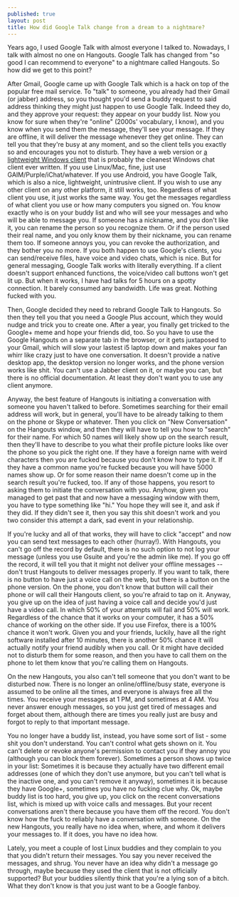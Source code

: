 ```yaml
---
published: true
layout: post
title: How did Google Talk change from a dream to a nightmare?
---
```


Years ago, I used Google Talk with almost everyone I talked to. Nowadays, I talk with almost no one on Hangouts. Google Talk has changed from "so good I can recommend to everyone" to a nightmare called Hangouts. So how did we get to this point?

After Gmail, Google came up with Google Talk which is a hack on top of the popular free mail service. To "talk" to someone, you already had their Gmail (or jabber) address, so you thought you'd send a buddy request to said address thinking they might just happen to use Google Talk. Indeed they do, and they approve your request: they appear on your buddy list. Now you know for sure when they're "online" (2000s' vocabulary, I know), and you know when you send them the message, they'll see your message. If they are offline, it will deliver the message whenever they get online. They can tell you that they're busy at any moment, and so the client tells you exactly so and encourages you not to disturb. They have a web version or [a lightweight Windows client](https://google-talk.en.softonic.com/#app-softonic-review) that is probably the cleanest Windows chat client ever written. If you use Linux/Mac, fine, just use GAIM/Purple/iChat/whatever. If you use Android, you have Google Talk, which is also a nice, lightweight, unintrusive client. If you wish to use any other client on any other platform, it still works, too. Regardless of what client you use, it just works the same way. You get the messages regardless of what client you use or how many computers you signed on. You know exactly who is on your buddy list and who will see your messages and who will be able to message you. If someone has a nickname, and you don't like it, you can rename the person so you recognize them. Or if the person used their real name, and you only know them by their nickname, you can rename them too. If someone annoys you, you can revoke the authorization, and they bother you no more. If you both happen to use Google's clients, you can send/receive files, have voice and video chats, which is nice. But for general messaging, Google Talk works with literally everything. If a client doesn't support enhanced functions, the voice/video call buttons won't get lit up. But when it works, I have had talks for 5 hours on a spotty connection. It barely consumed any bandwidth. Life was great. Nothing fucked with you.

Then, Google decided they need to rebrand Google Talk to Hangouts. So then they tell you that you need a Google Plus account, which they would nudge and trick you to create one. After a year, you finally get tricked to the Google+ meme and hope your friends did, too. So you have to use the Google Hangouts on a separate tab in the browser, or it gets juxtaposed to your Gmail, which will slow your lastest i5 laptop down and makes your fan whirr like crazy just to have one conversation. It doesn't provide a native desktop app, the desktop version no longer works, and the phone version works like shit. You can't use a Jabber client on it, or maybe you can, but there is no official documentation. At least they don't want you to use any client anymore.

Anyway, the best feature of Hangouts is initiating a conversation with someone you haven't talked to before. Sometimes searching for their email address will work, but in general, you'll have to be already talking to them on the phone or Skype or whatever. Then you click on "New Conversation" on the Hangouts window, and then they will have to tell you how to "search" for their name. For which 50 names will likely show up on the search result, then they'll have to describe to you what their profile picture looks like over the phone so you pick the right one. If they have a foreign name with weird characters then you are fucked because you don't know how to type it. If they have a common name you're fucked because you will have 5000 names show up. Or for some reason their name doesn't come up in the search result you're fucked, too. If any of those happens, you resort to asking them to initiate the conversation with you. Anyhow, given you managed to get past that and now have a messaging window with them, you have to type something like "hi." You hope they will see it, and ask if they did. If they didn't see it, then you say this shit doesn't work and you two consider this attempt a dark, sad event in your relationship.

If you're lucky and all of that works, they will have to click "accept" and now you can send text messages to each other (hurray!). With Hangouts, you can't go off the record by default, there is no such option to not log your message (unless you use Gsuite and you're the admin like me). If you go off the record, it will tell you that it might not deliver your offline messages -- don't trust Hangouts to deliver messages properly. If you want to talk, there is no button to have just a voice call on the web, but there is a button on the phone version. On the phone, you don't know that button will call their phone or will call their Hangouts client, so you're afraid to tap on it. Anyway, you give up on the idea of just having a voice call and decide you'd just have a video call. In which 50% of your attempts will fail and 50% will work. Regardless of the chance that it works on your computer, it has a 50% chance of working on the other side. If you use Firefox, there is a 100% chance it won't work. Given you and your friends, luckily, have all the right software installed after 10 minutes, there is another 50% chance it will actually notify your friend audibly when you call. Or it might have decided not to disturb them for some reason, and then you have to call them on the phone to let them know that you're calling them on Hangouts.

On the new Hangouts, you also can't tell someone that you don't want to be disturbed now. There is no longer an online/offline/busy state, everyone is assumed to be online all the times, and everyone is always free all the times. You receive your messages at 1 PM, and sometimes at 4 AM. You never answer enough messages, so you just get tired of messages and forget about them, although there are times you really just are busy and forgot to reply to that important message.

You no longer have a buddy list, instead, you have some sort of list - some shit you don't understand. You can't control what gets shown on it. You can't delete or revoke anyone's permission to contact you if they annoy you (although you can block them forever). Sometimes a person shows up twice in your list: Sometimes it is because they actually have two different email addresses (one of which they don't use anymore, but you can't tell what is the inactive one, and you can't remove it anyway), sometimes it is because they have Google+, sometimes you have no fucking clue why. Ok, maybe buddy list is too hard, you give up, you click on the recent conversations list, which is mixed up with voice calls and messages. But your recent conversations aren't there because you have them off the record. You don't know how the fuck to reliably have a conversation with someone. On the new Hangouts, you really have no idea when, where, and whom it delivers your messages to. If it does, you have no idea how.

Lately, you meet a couple of lost Linux buddies and they complain to you that you didn't return their messages. You say you never received the messages, and shrug. You never have an idea why didn't a message go through, maybe because they used the client that is not officially supported? But your buddies silently think that you're a lying son of a bitch. What they don't know is that you just want to be a Google fanboy.
